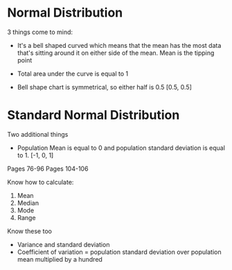 # Normal Distribution

3 things come to mind:
- It's a bell shaped curved which means that the mean has the most data that's sitting around it on either side of the mean. Mean is the tipping point

- Total area under the curve is equal to 1 

- Bell shape chart is symmetrical, so either half is 0.5 [0.5, 0.5]

# Standard Normal Distribution

Two additional things 

- Population Mean is equal to 0 and population standard deviation is equal to 1. [-1, 0, 1]

Pages 76-96
Pages 104-106

Know how to calculate:
1. Mean
2. Median
3. Mode
4. Range

Know these too
- Variance and standard deviation
- Coefficient of variation = population standard deviation over population mean multiplied by a hundred